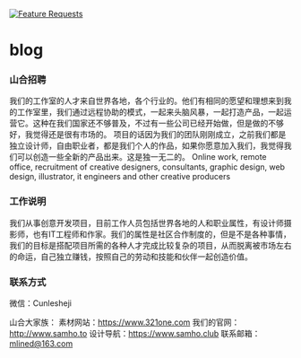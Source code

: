 [![Feature Requests](https://feathub.com/petterpanpan/blog?format=svg)](https://feathub.com/petterpanpan/blog)

# blog
### 山合招聘
我们的工作室的人才来自世界各地，各个行业的。他们有相同的愿望和理想来到我的工作室里，我们通过远程协助的模式，一起来头脑风暴，一起打造产品，一起运营它。这种在我们国家还不够普及，不过有一些公司已经开始做，但是做的不够好，我觉得还是很有市场的。
项目的话因为我们的团队刚刚成立，之前我们都是独立设计师，自由职业者，都是我们个人的作品，如果你愿意加入我们，我觉得我们可以创造一些全新的产品出来。这是独一无二的。
Online work, remote office, recruitment of creative designers, consultants, graphic design, web design, illustrator, it engineers and other creative producers

### 工作说明

我们从事创意开发项目，目前工作人员包括世界各地的人和职业属性，有设计师摄影师，也有IT工程师和作家。我们的属性是社区合作制度的，但是不是各种事情，我们的目标是搭配项目所需的各种人才完成比较复杂的项目，从而脱离被市场左右的命运，自己独立赚钱，按照自己的劳动和技能和伙伴一起创造价值。

### 联系方式
微信：Cunlesheji

山合大家族：
素材网站：https://www.321one.com
我们的官网：http://www.samho.to
设计导航：https://www.samho.club
联系邮箱：mlined@163.com

